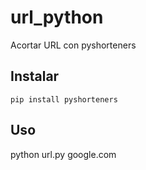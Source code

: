 # url_python
Acortar URL con pyshorteners

## Instalar

~~~~
pip install pyshorteners
~~~~


## Uso
python url.py google.com

